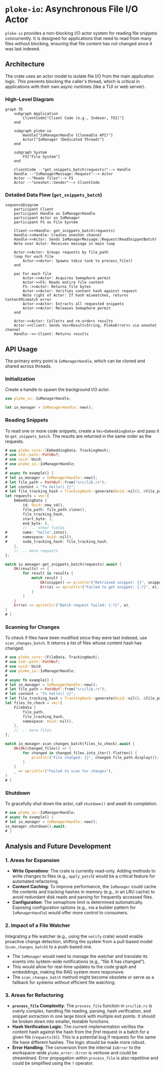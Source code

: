 # `ploke-io`: Asynchronous File I/O Actor

`ploke-io` provides a non-blocking I/O actor system for reading file snippets concurrently. It is designed for applications that need to read from many files without blocking, ensuring that file content has not changed since it was last indexed.

## Architecture

The crate uses an actor model to isolate file I/O from the main application logic. This prevents blocking the caller's thread, which is critical in applications with their own async runtimes (like a TUI or web server).

### High-Level Diagram

```mermaid
graph TD
    subgraph Application
        ClientCode["Client Code (e.g., Indexer, TUI)"]
    end

    subgraph ploke-io
        Handle["IoManagerHandle (Cloneable API)"]
        Actor["IoManager (Dedicated Thread)"]
    end

    subgraph System
        FS["File System"]
    end

    ClientCode --"get_snippets_batch(requests)"--> Handle
    Handle --"IoManagerMessage::Request"--> Actor
    Actor --"Reads files"--> FS
    Actor --"oneshot::Sender"--> ClientCode
```

### Detailed Data Flow (`get_snippets_batch`)

```mermaid
sequenceDiagram
    participant Client
    participant Handle as IoManagerHandle
    participant Actor as IoManager
    participant FS as File System

    Client->>+Handle: get_snippets_batch(requests)
    Handle->>Handle: Creates oneshot channel
    Handle->>Actor: Sends IoManagerMessage::Request(ReadSnippetBatch)
    Note over Actor: Receives message in main loop

    Actor->>Actor: Groups requests by file_path
    loop For each file
        Actor->>Actor: Spawns tokio task to process_file()
    end

    par For each file
        Actor->>Actor: Acquires Semaphore permit
        Actor->>FS: Reads entire file content
        FS-->>Actor: Returns file bytes
        Actor->>Actor: Verifies content hash against request
        Note right of Actor: If hash mismatches, returns ContentMismatch error
        Actor->>Actor: Extracts all requested snippets
        Actor->>Actor: Releases Semaphore permit
    end

    Actor->>Actor: Collects and re-orders results
    Actor->>Client: Sends Vec<Result<String, PlokeError>> via oneshot channel
    Handle-->>-Client: Returns results
```

## API Usage

The primary entry point is `IoManagerHandle`, which can be cloned and shared across threads.

### Initialization

Create a handle to spawn the background I/O actor.

```rust
use ploke_io::IoManagerHandle;

let io_manager = IoManagerHandle::new();
```

### Reading Snippets

To read one or more code snippets, create a `Vec<EmbeddingData>` and pass it to `get_snippets_batch`. The results are returned in the same order as the requests.

```rust
# use ploke_core::{EmbeddingData, TrackingHash};
# use std::path::PathBuf;
# use uuid::Uuid;
# use ploke_io::IoManagerHandle;
#
# async fn example() {
# let io_manager = IoManagerHandle::new();
# let file_path = PathBuf::from("src/lib.rs");
# let content = "fn hello() {}";
# let file_tracking_hash = TrackingHash::generate(Uuid::nil(), &file_path, &content.parse().unwrap());
let requests = vec![
    EmbeddingData {
        id: Uuid::new_v4(),
        file_path: file_path.clone(),
        file_tracking_hash,
        start_byte: 3,
        end_byte: 8,
        // ... other fields
#       name: "hello".into(),
#       namespace: Uuid::nil(),
#       node_tracking_hash: file_tracking_hash,
    },
    // ... more requests
];

match io_manager.get_snippets_batch(requests).await {
    Ok(results) => {
        for result in results {
            match result {
                Ok(snippet) => println!("Retrieved snippet: {}", snippet),
                Err(e) => eprintln!("Failed to get snippet: {:?}", e),
            }
        }
    }
    Err(e) => eprintln!("Batch request failed: {:?}", e),
}
# }
```

### Scanning for Changes

To check if files have been modified since they were last indexed, use `scan_changes_batch`. It returns a list of files whose content hash has changed.

```rust
# use ploke_core::{FileData, TrackingHash};
# use std::path::PathBuf;
# use uuid::Uuid;
# use ploke_io::IoManagerHandle;
#
# async fn example() {
# let io_manager = IoManagerHandle::new();
# let file_path = PathBuf::from("src/lib.rs");
# let content = "fn hello() {}";
# let file_tracking_hash = TrackingHash::generate(Uuid::nil(), &file_path, &content.parse().unwrap());
let files_to_check = vec![
    FileData {
        file_path,
        file_tracking_hash,
        namespace: Uuid::nil(),
    },
    // ... more files
];

match io_manager.scan_changes_batch(files_to_check).await {
    Ok(Ok(changed_files)) => {
        for changed in changed_files.into_iter().flatten() {
            println!("File changed: {}", changed.file_path.display());
        }
    }
    _ => eprintln!("Failed to scan for changes"),
}
# }
```

### Shutdown

To gracefully shut down the actor, call `shutdown()` and await its completion.

```rust
# use ploke_io::IoManagerHandle;
# async fn example() {
# let io_manager = IoManagerHandle::new();
io_manager.shutdown().await;
# }
```

## Analysis and Future Development

### 1. Areas for Expansion

-   **Write Operations**: The crate is currently read-only. Adding methods to write changes to files (e.g., `apply_patch`) would be a critical feature for automated refactoring.
-   **Content Caching**: To improve performance, the `IoManager` could cache file contents and tracking hashes in memory (e.g., in an LRU cache) to avoid redundant disk reads and parsing for frequently accessed files.
-   **Configuration**: The semaphore limit is determined automatically. Exposing configuration options (e.g., via a builder pattern for `IoManagerHandle`) would offer more control to consumers.

### 2. Impact of a File Watcher

Integrating a file watcher (e.g., using the `notify` crate) would enable proactive change detection, shifting the system from a pull-based model (`scan_changes_batch`) to a push-based one.

-   The `IoManager` would need to manage the watcher and translate its events into system-wide notifications (e.g., "file X has changed").
-   This would allow for real-time updates to the code graph and embeddings, making the RAG system more responsive.
-   The `scan_changes_batch` method might become obsolete or serve as a fallback for systems without efficient file watching.

### 3. Areas for Refactoring

-   **`process_file` Complexity**: The `process_file` function in `src/lib.rs` is overly complex, handling file reading, parsing, hash verification, and snippet extraction in one large block with multiple exit points. It should be broken down into smaller, testable functions.
-   **Hash Verification Logic**: The current implementation verifies the content hash against the hash from the *first* request in a batch for a given file (`requests[0]`). This is a potential bug if requests for the same file have different hashes. The logic should be made more robust.
-   **Error Handling**: The conversion from the internal `IoError` to the workspace-wide `ploke_error::Error` is verbose and could be streamlined. Error propagation within `process_file` is also repetitive and could be simplified using the `?` operator.
